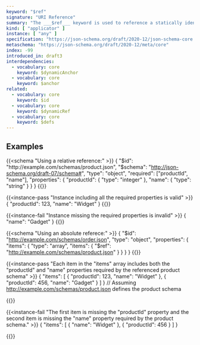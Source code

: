 ```yaml
---
keyword: "$ref"
signature: "URI Reference"
summary: "The ___$ref___ keyword is used to reference a statically identified schema. This is useful for avoiding code duplication and promoting modularity when describing complex data structures. The value of ___$ref___ can be either:  `Relative`, i.e., using JSON pointers starting with \"#/\" to reference other components within the same schema document, or `Absolute`, i.e., a full URI pointing to an external schema definition."
kind: [ "applicator" ]
instance: [ "any" ]
specification: "https://json-schema.org/draft/2020-12/json-schema-core.html#section-8.2.3.1"
metaschema: "https://json-schema.org/draft/2020-12/meta/core"
index: -99
introduced_in: draft3
interdependencies:
  - vocabulary: core
    keyword: $dynamicAnchor
  - vocabulary: core
    keyword: $anchor
related:
  - vocabulary: core
    keyword: $id
  - vocabulary: core
    keyword: $dynamicRef
  - vocabulary: core
    keyword: $defs
---
```


## Examples

{{<schema "Using a relative reference:" >}}
{
  "$id": "http://example.com/schemas/product.json",
  "$schema": "http://json-schema.org/draft-07/schema#",
  "type": "object",
  "required": ["productId", "name"],
  "properties": {
    "productId": {
      "type": "integer"
    },
    "name": {
      "type": "string"
    }
  }
}
{{</schema>}}

{{<instance-pass "Instance including all the required properties is valid" >}}
{
  "productId": 123,
  "name": "Widget"
}
{{</instance-pass>}}

{{<instance-fail "Instance missing the required properties is invalid" >}}
{
  "name": "Gadget"
}
{{</instance-fail>}}


{{<schema "Using an absolute referece:" >}}
{
  "$id": "http://example.com/schemas/order.json",
  "type": "object",
  "properties": {
    "items": {
      "type": "array",
      "items": { "$ref": "http://example.com/schemas/product.json" }
    }
  }
}
{{</schema>}}

{{<instance-pass "Each item in the \"items\" array includes both the \"productId\" and \"name\" properties required by the referenced product schema" >}}
{
  "items": [
    { "productId": 123, "name": "Widget" },
    { "productId": 456, "name": "Gadget" }
  ]
}
// Assuming http://example.com/schemas/product.json defines the product schema

{{</instance-pass>}}

{{<instance-fail "The first item is missing the \"productId\" property and the second item is missing the \"name\" property required by the product schema." >}}
{
  "items": [
    { "name": "Widget" },
    { "productId": 456 }
  ]
}

{{</instance-fail>}}

